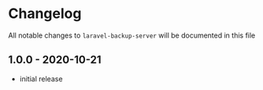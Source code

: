 # Changelog

All notable changes to `laravel-backup-server` will be documented in this file

## 1.0.0 - 2020-10-21

- initial release
